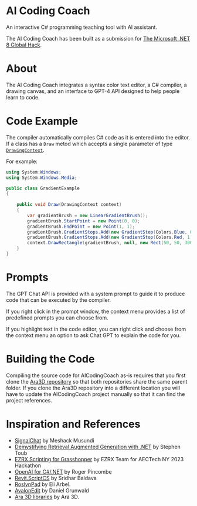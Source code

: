 # AI Coding Coach

An interactive C# programming teaching tool with AI assistant.

The AI Coding Coach has been built as a submission for 
[The Microsoft .NET 8 Global Hack](https://github.com/microsoft/Hack-Together-DotNet).

# About

The AI Coding Coach integrates a syntax color text editor, a C# compiler, 
a drawing canvas, and an interface to GPT-4 API designed to help people learn to code. 

# Code Example

The compiler automatically compiles C# code as it is entered into the editor.
If a class has a `Draw` metod which accepts a single parameter of type 
[`DrawingContext`](https://learn.microsoft.com/en-us/dotnet/api/system.windows.media.drawingcontext).  

For example:

```csharp
using System.Windows;
using System.Windows.Media;

public class GradientExample
{
 
    public void Draw(DrawingContext context)
    {
        var gradientBrush = new LinearGradientBrush();
        gradientBrush.StartPoint = new Point(0, 0); 
        gradientBrush.EndPoint = new Point(1, 1);   
        gradientBrush.GradientStops.Add(new GradientStop(Colors.Blue, 0.0)); 
        gradientBrush.GradientStops.Add(new GradientStop(Colors.Red, 1.0));  
        context.DrawRectangle(gradientBrush, null, new Rect(50, 50, 300, 200));
    }
}
```

# Prompts 

The GPT Chat API is provided with a system prompt to guide it to produce 
code that can be executed by the compiler. 

If you right click in the prompt window, the context menu provides a list of 
predefined prompts you can choose from. 

If you highlight text in the code editor, you can right click and choose from 
the context menu an option to ask Chat GPT to explain the code for you. 

# Building the Code

Compiling the source code for AICodingCoach as-is requires that you first 
clone the [Ara3D repository](https://github.com/ara3d/ara3d) so that both repositories 
share the same parent folder. If you clone the Ara3D repository into a different 
location you will have to update the AICodingCoach project manually so that it can find
the project references. 

# Inspiration and References

* [SignalChat](https://github.com/MeshackMusundi/SignalChat) by Meshack Musundi
* [Demystifying Retrieval Augmented Generation with .NET](https://devblogs.microsoft.com/dotnet/demystifying-retrieval-augmented-generation-with-dotnet/) by Stephen Toub
* [EZRX Scripting for Grasshopper](https://github.com/EZ-Script/EZRX-Scripting) by EZRX Team for AECTech NY 2023 Hackathon
* [OpenAI for C#/.NET](https://rogerpincombe.com/openai-dotnet-api) by Roger Pincombe
* [Revit.ScriptCS](https://github.com/sridharbaldava/Revit.ScriptCS) by Sridhar Baldava
* [RoslynPad](https://github.com/roslynpad/roslynpad) by Eli Arbel.
* [AvalonEdit](https://github.com/icsharpcode/AvalonEdit) by Daniel Grunwald 
* [Ara 3D libraries](https://github.com/ara3d/ara3d) by Ara 3D.
 
